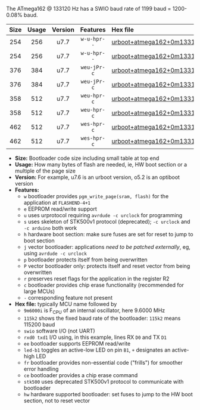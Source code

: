 The ATmega162 @ 133120 Hz has a SWIO baud rate of 1199 baud = 1200-0.08% baud.

|Size|Usage|Version|Features|Hex file|
|:-:|:-:|:-:|:-:|:--|
|254|256|u7.7|`w-u-hpr--`|[urboot+atmega162+0m133120i++++1k2_swio_rxb2_txb3_led+b0_hw.hex](https://raw.githubusercontent.com/stefanrueger/urboot.hex/main/cores/majorcore/atmega162/internal_oscillator/fint+0m133120_Hz/br++++1k2_bps/urboot+atmega162+0m133120i++++1k2_swio_rxb2_txb3_led+b0_hw.hex)|
|254|256|u7.7|`w-u-hpr--`|[urboot+atmega162+0m133120i++++1k2_swio_rxd0_txd1_led+b0_hw.hex](https://raw.githubusercontent.com/stefanrueger/urboot.hex/main/cores/majorcore/atmega162/internal_oscillator/fint+0m133120_Hz/br++++1k2_bps/urboot+atmega162+0m133120i++++1k2_swio_rxd0_txd1_led+b0_hw.hex)|
|376|384|u7.7|`weu-jPr-c`|[urboot+atmega162+0m133120i++++1k2_swio_rxb2_txb3_ee_led+b0_fr_ce.hex](https://raw.githubusercontent.com/stefanrueger/urboot.hex/main/cores/majorcore/atmega162/internal_oscillator/fint+0m133120_Hz/br++++1k2_bps/urboot+atmega162+0m133120i++++1k2_swio_rxb2_txb3_ee_led+b0_fr_ce.hex)|
|376|384|u7.7|`weu-jPr-c`|[urboot+atmega162+0m133120i++++1k2_swio_rxd0_txd1_ee_led+b0_fr_ce.hex](https://raw.githubusercontent.com/stefanrueger/urboot.hex/main/cores/majorcore/atmega162/internal_oscillator/fint+0m133120_Hz/br++++1k2_bps/urboot+atmega162+0m133120i++++1k2_swio_rxd0_txd1_ee_led+b0_fr_ce.hex)|
|358|512|u7.7|`weu-hpr-c`|[urboot+atmega162+0m133120i++++1k2_swio_rxb2_txb3_ee_led+b0_fr_ce_hw.hex](https://raw.githubusercontent.com/stefanrueger/urboot.hex/main/cores/majorcore/atmega162/internal_oscillator/fint+0m133120_Hz/br++++1k2_bps/urboot+atmega162+0m133120i++++1k2_swio_rxb2_txb3_ee_led+b0_fr_ce_hw.hex)|
|358|512|u7.7|`weu-hpr-c`|[urboot+atmega162+0m133120i++++1k2_swio_rxd0_txd1_ee_led+b0_fr_ce_hw.hex](https://raw.githubusercontent.com/stefanrueger/urboot.hex/main/cores/majorcore/atmega162/internal_oscillator/fint+0m133120_Hz/br++++1k2_bps/urboot+atmega162+0m133120i++++1k2_swio_rxd0_txd1_ee_led+b0_fr_ce_hw.hex)|
|462|512|u7.7|`wes-hpr-c`|[urboot+atmega162+0m133120i++++1k2_swio_rxb2_txb3_ee_led+b0_fr_ce_stk500_hw.hex](https://raw.githubusercontent.com/stefanrueger/urboot.hex/main/cores/majorcore/atmega162/internal_oscillator/fint+0m133120_Hz/br++++1k2_bps/urboot+atmega162+0m133120i++++1k2_swio_rxb2_txb3_ee_led+b0_fr_ce_stk500_hw.hex)|
|462|512|u7.7|`wes-hpr-c`|[urboot+atmega162+0m133120i++++1k2_swio_rxd0_txd1_ee_led+b0_fr_ce_stk500_hw.hex](https://raw.githubusercontent.com/stefanrueger/urboot.hex/main/cores/majorcore/atmega162/internal_oscillator/fint+0m133120_Hz/br++++1k2_bps/urboot+atmega162+0m133120i++++1k2_swio_rxd0_txd1_ee_led+b0_fr_ce_stk500_hw.hex)|

- **Size:** Bootloader code size including small table at top end
- **Usage:** How many bytes of flash are needed, ie, HW boot section or a multiple of the page size
- **Version:** For example, u7.6 is an urboot version, o5.2 is an optiboot version
- **Features:**
  + `w` bootloader provides `pgm_write_page(sram, flash)` for the application at `FLASHEND-4+1`
  + `e` EEPROM read/write support
  + `u` uses urprotocol requiring `avrdude -c urclock` for programming
  + `s` uses skeleton of STK500v1 protocol (deprecated); `-c urclock` and `-c arduino` both work
  + `h` hardware boot section: make sure fuses are set for reset to jump to boot section
  + `j` vector bootloader: applications *need to be patched externally*, eg, using `avrdude -c urclock`
  + `p` bootloader protects itself from being overwritten
  + `P` vector bootloader only: protects itself and reset vector from being overwritten
  + `r` preserves reset flags for the application in the register R2
  + `c` bootloader provides chip erase functionality (recommended for large MCUs)
  + `-` corresponding feature not present
- **Hex file:** typically MCU name followed by
  + `9m6000i` is F<sub>CPU</sub> of an internal oscillator, here 9.6000 MHz
  + `115k2` shows the fixed baud rate of the bootloader: `115k2` means 115200 baud
  + `swio` software I/O (not UART)
  + `rxd0 txd1` I/O using, in this example, lines RX `D0` and TX `D1`
  + `ee` bootloader supports EEPROM read/write
  + `led-b1` toggles an active-low LED on pin `B1`, `+` designates an active-high LED
  + `fr` bootloader provides non-essential code ("frills") for smoother error handling
  + `ce` bootloader provides a chip erase command
  + `stk500` uses deprecated STK500v1 protocol to communicate with bootloader
  + `hw` hardware supported bootloader: set fuses to jump to the HW boot section, not to reset vector

